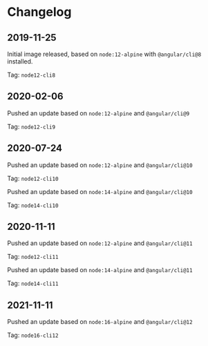 # Changelog

## 2019-11-25

Initial image released, based on `node:12-alpine` with `@angular/cli@8` installed.

Tag: `node12-cli8`

## 2020-02-06

Pushed an update based on `node:12-alpine` and `@angular/cli@9`

Tag: `node12-cli9`

## 2020-07-24

Pushed an update based on `node:12-alpine` and `@angular/cli@10`

Tag: `node12-cli10`

Pushed an update based on `node:14-alpine` and `@angular/cli@10`

Tag: `node14-cli10`

## 2020-11-11

Pushed an update based on `node:12-alpine` and `@angular/cli@11`

Tag: `node12-cli11`

Pushed an update based on `node:14-alpine` and `@angular/cli@11`

Tag: `node14-cli11`

## 2021-11-11

Pushed an update based on `node:16-alpine` and `@angular/cli@12`

Tag: `node16-cli12`
